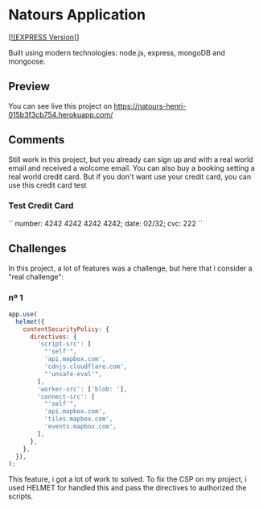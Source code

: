 # Natours Application

[[![EXPRESS Version]][npm-expreess-version]]

Built using modern technologies: node.js, express, mongoDB and mongoose.

## Preview

You can see live this project on https://natours-henri-015b3f3cb754.herokuapp.com/

## Comments

Still work in this project, but you already can sign up and with a real world email and received a wolcome email.
You can also buy a booking setting a real world credit card. But if you don't want use your credit card, you can use this credit card test

### Test Credit Card

´´
number: 4242 4242 4242 4242; date: 02/32; cvc: 222
´´

## Challenges

In this project, a lot of features was a challenge, but here that i consider a "real challenge":

### nº 1

```js
app.use(
  helmet({
    contentSecurityPolicy: {
      directives: {
        'script-src': [
          "'self'",
          'api.mapbox.com',
          'cdnjs.cloudflare.com',
          "'unsafe-eval'",
        ],
        'worker-src': ['blob: '],
        'connect-src': [
          "'self'",
          'api.mapbox.com',
          'tiles.mapbox.com',
          'events.mapbox.com',
        ],
      },
    },
  }),
);
```

This feature, i got a lot of work to solved. To fix the CSP on my project,
i used HELMET for handled this and pass the directives to authorized the scripts.

[npm-expreess-version]: https://badgen.net/npm/v/express
